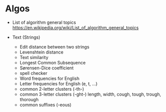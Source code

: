 # Algos


* List of algorithm general topics
https://en.wikipedia.org/wiki/List_of_algorithm_general_topics

* Text (Strings)
  - Edit distance between two strings
  - Levenshtein distance
  - Text similarity
  - Longest Common Subsequence
  - Sørensen-Dice coefficient
  - spell checker
  - Word frequencies for English
  - Letter frequencies for English (e, t, …)
  - common 2-letter clusters (-th-)
  - common 3-letter clusters (-ght-) length, width, cough, tough, trough,
    thorough
  - common suffixes (-eous)
